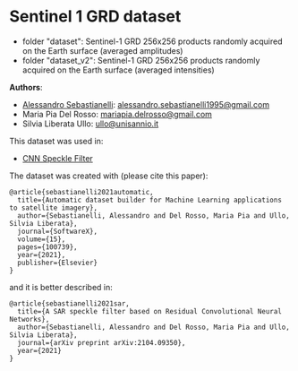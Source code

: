 # Sentinel 1 GRD dataset

- folder "dataset": Sentinel-1 GRD 256x256 products randomly acquired on the Earth surface (averaged amplitudes)
- folder "dataset_v2": Sentinel-1 GRD 256x256 products randomly acquired on the Earth surface (averaged intensities)

**Authors**: 
- [Alessandro Sebastianelli](https://alessandrosebastianelli.github.io/): alessandro.sebastianelli1995@gmail.com
- Maria Pia Del Rosso: mariapia.delrosso@gmail.com
- Silvia Liberata Ullo: ullo@unisannio.it

This dataset was used in:
- [CNN Speckle Filter](https://github.com/Sebbyraft/CNNSpeckleFilter)

The dataset was created with (please cite this paper):

    @article{sebastianelli2021automatic,
      title={Automatic dataset builder for Machine Learning applications to satellite imagery},
      author={Sebastianelli, Alessandro and Del Rosso, Maria Pia and Ullo, Silvia Liberata},
      journal={SoftwareX},
      volume={15},
      pages={100739},
      year={2021},
      publisher={Elsevier}
    }

and it is better described in:

    @article{sebastianelli2021sar,
      title={A SAR speckle filter based on Residual Convolutional Neural Networks},
      author={Sebastianelli, Alessandro and Del Rosso, Maria Pia and Ullo, Silvia Liberata},
      journal={arXiv preprint arXiv:2104.09350},
      year={2021}
    }
